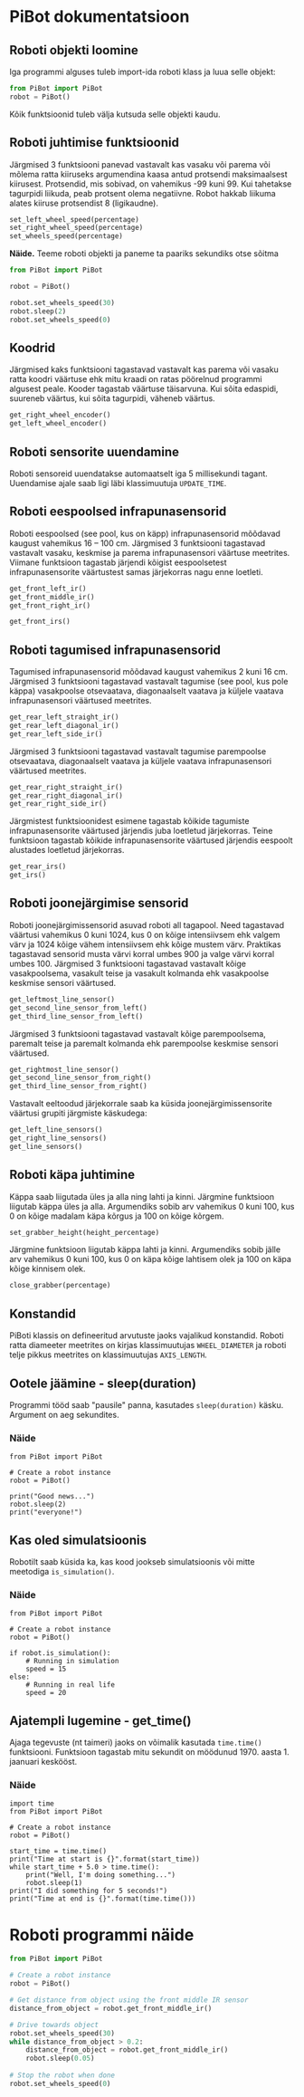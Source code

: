 # PiBot dokumentatsioon

## Roboti objekti loomine

Iga programmi alguses tuleb import-ida roboti klass ja luua selle objekt:

```python
from PiBot import PiBot
robot = PiBot()
```

Kõik funktsioonid tuleb välja kutsuda selle objekti kaudu.

## Roboti juhtimise funktsioonid

Järgmised 3 funktsiooni panevad vastavalt kas vasaku või parema või mõlema ratta kiiruseks argumendina kaasa antud protsendi maksimaalsest kiirusest. Protsendid, mis sobivad, on vahemikus -99 kuni 99. Kui tahetakse tagurpidi liikuda, peab protsent olema negatiivne. Robot hakkab liikuma alates kiiruse protsendist 8 (ligikaudne).

```python
set_left_wheel_speed(percentage)
set_right_wheel_speed(percentage)
set_wheels_speed(percentage)
```

**Näide.** Teeme roboti objekti ja paneme ta paariks sekundiks otse sõitma

```python
from PiBot import PiBot

robot = PiBot()

robot.set_wheels_speed(30)
robot.sleep(2)
robot.set_wheels_speed(0)
```

## Koodrid

Järgmised kaks funktsiooni tagastavad vastavalt kas parema või vasaku ratta koodri väärtuse ehk mitu kraadi on ratas pöörelnud programmi algusest peale. Kooder tagastab väärtuse täisarvuna. Kui sõita edaspidi, suureneb väärtus, kui sõita tagurpidi, väheneb väärtus.

```python
get_right_wheel_encoder()
get_left_wheel_encoder()
```

## Roboti sensorite uuendamine
Roboti sensoreid uuendatakse automaatselt iga 5 millisekundi tagant. Uuendamise ajale saab ligi läbi klassimuutuja `UPDATE_TIME`.

## Roboti eespoolsed infrapunasensorid
Roboti eespoolsed (see pool, kus on käpp) infrapunasensorid mõõdavad kaugust vahemikus 16 – 100 cm. Järgmised 3 funktsiooni tagastavad vastavalt vasaku, keskmise ja parema infrapunasensori väärtuse meetrites. Viimane funktsioon tagastab järjendi kõigist eespoolsetest infrapunasensorite väärtustest samas järjekorras nagu enne loetleti.

```python
get_front_left_ir()
get_front_middle_ir()
get_front_right_ir()

get_front_irs()
```

## Roboti tagumised infrapunasensorid
Tagumised infrapunasensorid mõõdavad kaugust vahemikus 2 kuni 16 cm.
Järgmised 3 funktsiooni tagastavad vastavalt tagumise (see pool, kus pole käppa) vasakpoolse otsevaatava, diagonaalselt vaatava ja küljele vaatava infrapunasensori väärtused meetrites.

```python
get_rear_left_straight_ir()
get_rear_left_diagonal_ir()
get_rear_left_side_ir()
```

Järgmised 3 funktsiooni tagastavad vastavalt tagumise parempoolse otsevaatava, diagonaalselt vaatava ja küljele vaatava infrapunasensori väärtused meetrites.

```python
get_rear_right_straight_ir()
get_rear_right_diagonal_ir()
get_rear_right_side_ir()
```

Järgmistest funktsioonidest esimene tagastab kõikide tagumiste infrapunasensorite väärtused järjendis juba loetletud järjekorras. Teine funktsioon tagastab kõikide infrapunasensorite väärtused järjendis eespoolt alustades loetletud järjekorras.

```python
get_rear_irs()
get_irs()
```

## Roboti joonejärgimise sensorid
Roboti joonejärgimissensorid asuvad roboti all tagapool. Need tagastavad väärtusi vahemikus 0 kuni 1024, kus 0 on kõige intensiivsem ehk valgem värv ja 1024 kõige vähem intensiivsem ehk kõige mustem värv. Praktikas tagastavad sensorid musta värvi korral umbes 900 ja valge värvi korral umbes 100.
Järgmised 3 funktsiooni tagastavad vastavalt kõige vasakpoolsema, vasakult teise ja vasakult kolmanda ehk vasakpoolse keskmise sensori väärtused.

```python
get_leftmost_line_sensor()
get_second_line_sensor_from_left()
get_third_line_sensor_from_left()
```

Järgmised 3 funktsiooni tagastavad vastavalt kõige parempoolsema, paremalt teise ja paremalt kolmanda ehk parempoolse keskmise sensori väärtused.

```python
get_rightmost_line_sensor()
get_second_line_sensor_from_right()
get_third_line_sensor_from_right()
```

Vastavalt eeltoodud järjekorrale saab ka küsida joonejärgimissensorite väärtusi grupiti järgmiste käskudega:
```python
get_left_line_sensors()
get_right_line_sensors()
get_line_sensors()
```

## Roboti käpa juhtimine
Käppa saab liigutada üles ja alla ning lahti ja kinni.
Järgmine funktsioon liigutab käppa üles ja alla. Argumendiks sobib arv vahemikus 0 kuni 100, kus 0 on kõige madalam käpa kõrgus ja 100 on kõige kõrgem.

```python
set_grabber_height(height_percentage)
```

Järgmine funktsioon liigutab käppa lahti ja kinni. Argumendiks sobib jälle arv vahemikus 0 kuni 100, kus 0 on käpa kõige lahtisem olek ja 100 on käpa kõige kinnisem olek.

```python
close_grabber(percentage)
```

## Konstandid
PiBoti klassis on defineeritud arvutuste jaoks vajalikud konstandid. Roboti ratta diameeter meetrites on kirjas klassimuutujas `WHEEL_DIAMETER` ja roboti telje pikkus meetrites on klassimuutujas `AXIS_LENGTH`.

## Ootele jäämine - sleep(duration)

Programmi tööd saab "pausile" panna, kasutades `sleep(duration)` käsku. Argument on aeg sekundites.

### Näide

```
from PiBot import PiBot

# Create a robot instance
robot = PiBot()

print("Good news...")
robot.sleep(2)
print("everyone!")
```

## Kas oled simulatsioonis
Robotilt saab küsida ka, kas kood jookseb simulatsioonis või mitte meetodiga `is_simulation()`.

### Näide

```
from PiBot import PiBot

# Create a robot instance
robot = PiBot()

if robot.is_simulation():
    # Running in simulation
    speed = 15
else:
    # Running in real life
    speed = 20
```

## Ajatempli lugemine - get_time()

Ajaga tegevuste (nt taimeri) jaoks on võimalik kasutada `time.time()` funktsiooni. Funktsioon tagastab mitu sekundit on möödunud 1970. aasta 1. jaanuari keskööst.

### Näide

```
import time
from PiBot import PiBot

# Create a robot instance
robot = PiBot()

start_time = time.time()
print("Time at start is {}".format(start_time))
while start_time + 5.0 > time.time():
    print("Well, I'm doing something...")
    robot.sleep(1)
print("I did something for 5 seconds!")
print("Time at end is {}".format(time.time()))
```

# Roboti programmi näide
```python
from PiBot import PiBot

# Create a robot instance
robot = PiBot()

# Get distance from object using the front middle IR sensor
distance_from_object = robot.get_front_middle_ir()

# Drive towards object
robot.set_wheels_speed(30)
while distance_from_object > 0.2:
    distance_from_object = robot.get_front_middle_ir()
    robot.sleep(0.05)
    
# Stop the robot when done
robot.set_wheels_speed(0)
```
